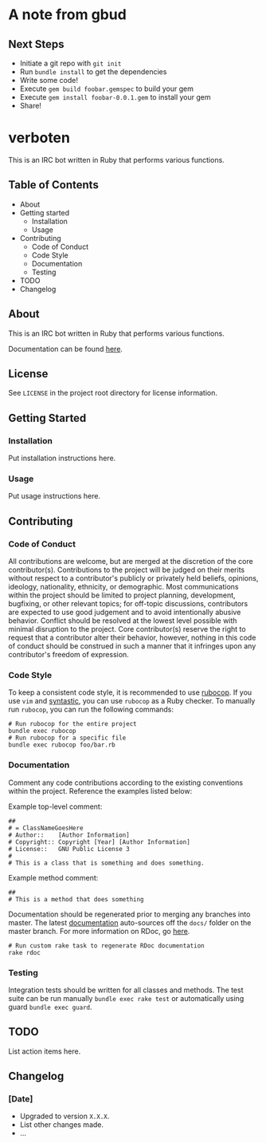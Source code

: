 # A note from gbud
## Next Steps
* Initiate a git repo with `git init`
* Run `bundle install` to get the dependencies
* Write some code!
* Execute `gem build foobar.gemspec` to build your gem
* Execute `gem install foobar-0.0.1.gem` to install your gem
* Share!
# verboten
This is an IRC bot written in Ruby that performs various functions.

## Table of Contents
* About
* Getting started
    * Installation
    * Usage
* Contributing
    * Code of Conduct
    * Code Style
    * Documentation
    * Testing
* TODO
* Changelog

## About
This is an IRC bot written in Ruby that performs various functions.

Documentation can be found [here](https://).

## License
See `LICENSE` in the project root directory for license information.

## Getting Started
### Installation
Put installation instructions here.

### Usage
Put usage instructions here.

## Contributing
### Code of Conduct
All contributions are welcome, but are merged at the discretion of the core
contributor(s). Contributions to the project will be
judged on their merits without respect to a contributor's publicly or
privately held beliefs, opinions, ideology, nationality, ethnicity, or
demographic. Most communications within the project should be limited to
project planning, development, bugfixing, or other relevant topics; for
off-topic discussions, contributors are expected to use good judgement
and to avoid intentionally abusive behavior. Conflict should be resolved
at the lowest level possible with minimal disruption to the project. Core
contributor(s) reserve the right to request that a contributor alter their
behavior, however, nothing in this code of conduct should be construed in
such a manner that it infringes upon any contributor's freedom of expression.

### Code Style
To keep a consistent code style, it is recommended to use
[rubocop](https://github.com/bbatsov/rubocop). If you use `vim` and
[syntastic](https://github.com/vim-syntastic/syntastic), you
can use `rubocop` as a Ruby checker. To manually run `rubocop`, you
can run the following commands:

```
# Run rubocop for the entire project
bundle exec rubocop
# Run rubocop for a specific file
bundle exec rubocop foo/bar.rb
```

### Documentation
Comment any code contributions according to the existing conventions within the project.
Reference the examples listed below:

Example top-level comment:

```
##
# = ClassNameGoesHere
# Author::    [Author Information]
# Copyright:: Copyright [Year] [Author Information]
# License::   GNU Public License 3
#
# This is a class that is something and does something.
```

Example method comment:

```
##
# This is a method that does something
```

Documentation should be regenerated prior to merging any branches into master. The latest
[documentation](https://d3d1rty.github.io/gbud/) auto-sources off the `docs/` folder on
the master branch. For more information on RDoc, go
[here](https://rdoc.github.io/rdoc/index.html).

```
# Run custom rake task to regenerate RDoc documentation
rake rdoc
```

### Testing
Integration tests should be written for all classes and methods. The test suite
can be run manually `bundle exec rake test` or automatically using guard `bundle exec guard`.

## TODO
List action items here.

## Changelog
### [Date]
* Upgraded to version `X.X.X`.
* List other changes made.
* ...
